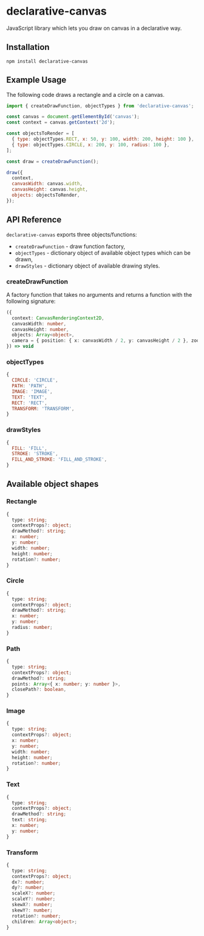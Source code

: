 # declarative-canvas
JavaScript library which lets you draw on canvas in a declarative way.

## Installation
```
npm install declarative-canvas
```

## Example Usage
The following code draws a rectangle and a circle on a canvas.
```js
import { createDrawFunction, objectTypes } from 'declarative-canvas';

const canvas = document.getElementById('canvas');
const context = canvas.getContext('2d');

const objectsToRender = [
  { type: objectTypes.RECT, x: 50, y: 100, width: 200, height: 100 },
  { type: objectTypes.CIRCLE, x: 200, y: 100, radius: 100 },
];

const draw = createDrawFunction();

draw({
  context,
  canvasWidth: canvas.width,
  canvasHeight: canvas.height,
  objects: objectsToRender,
});
```

## API Reference
`declarative-canvas` exports three objects/functions:
- `createDrawFunction` - draw function factory,
- `objectTypes` - dictionary object of available object types which can be drawn,
- `drawStyles` - dictionary object of available drawing styles.

### createDrawFunction
A factory function that takes no arguments and returns a function with the following signature:

```ts
({
  context: CanvasRenderingContext2D,
  canvasWidth: number,
  canvasHeight: number,
  objects: Array<object>,
  camera = { position: { x: canvasWidth / 2, y: canvasHeight / 2 }, zoom: 1 },
}) => void
```

### objectTypes
```js
{
  CIRCLE: 'CIRCLE',
  PATH: 'PATH',
  IMAGE: 'IMAGE',
  TEXT: 'TEXT',
  RECT: 'RECT',
  TRANSFORM: 'TRANSFORM',
}
```

### drawStyles
```js
{
  FILL: 'FILL',
  STROKE: 'STROKE',
  FILL_AND_STROKE: 'FILL_AND_STROKE',
}
```

## Available object shapes

### Rectangle
```ts
{
  type: string;
  contextProps?: object;
  drawMethod?: string;
  x: number;
  y: number;
  width: number;
  height: number;
  rotation?: number;
}
```

### Circle
```ts
{
  type: string;
  contextProps?: object;
  drawMethod?: string;
  x: number;
  y: number;
  radius: number;
}
```

### Path
```ts
{
  type: string;
  contextProps?: object;
  drawMethod?: string;
  points: Array<{ x: number; y: number }>,
  closePath?: boolean,
}
```

### Image
```ts
{
  type: string;
  contextProps?: object;
  x: number;
  y: number;
  width: number;
  height: number;
  rotation?: number;
}
```

### Text
```ts
{
  type: string;
  contextProps?: object;
  drawMethod?: string;
  text: string;
  x: number;
  y: number;
}
```

### Transform
```ts
{
  type: string;
  contextProps?: object;
  dx?: number;
  dy?: number;
  scaleX?: number;
  scaleY?: number;
  skewX?: number;
  skewY?: number;
  rotation?: number;
  children: Array<object>;
}
```
